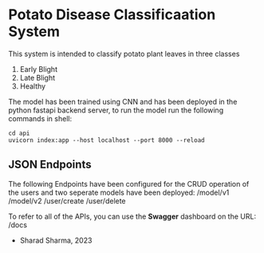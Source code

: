 # Potato Disease Classificaation System
This system is intended to classify potato plant leaves in three classes
1. Early Blight
2. Late Blight
3. Healthy

The model has been trained using CNN and has been deployed in the python fastapi backend server, to run the model run the following commands in shell:

```shell
cd api
uvicorn index:app --host localhost --port 8000 --reload
```

## JSON Endpoints
The following Endpoints have been configured for the CRUD operation of the users and two seperate models have been deployed:
/model/v1
/model/v2
/user/create
/user/delete

To refer to all of the APIs, you can use the **Swagger** dashboard on the URL:
/docs

- Sharad Sharma, 2023
